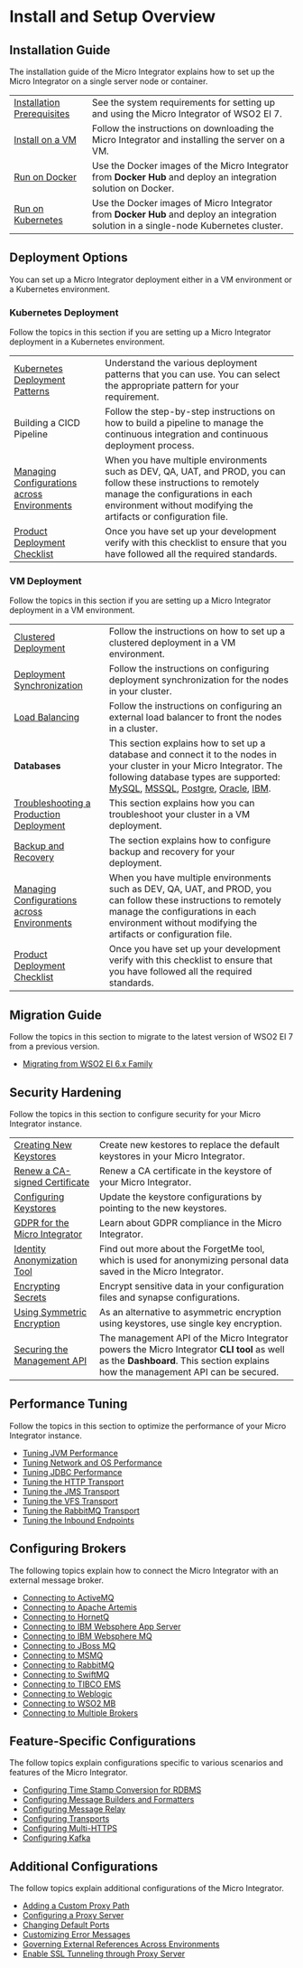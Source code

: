 # Install and Setup Overview

## Installation Guide

The installation guide of the Micro Integrator explains how to set up the Micro Integrator on a single server node or container.

<table>
	<tr>
		<td>
			<a href="../../setup/installation/install_prerequisites">Installation Prerequisites</a>
		</td>
		<td>
			See the system requirements for setting up and using the Micro Integrator of WSO2 EI 7.
		</td>
	</tr>
	<tr>
		<td>
			<a href="../../setup/installation/install_in_vm">Install on a VM</a>
		</td>
		<td>
			Follow the instructions on downloading the Micro Integrator and installing the server on a VM.
		</td>
	</tr>
	<tr>
		<td>
			<a href="../../setup/installation/run_in_docker">Run on Docker</a>
		</td>
		<td>
			Use the Docker images of the Micro Integrator from <b>Docker Hub</b> and deploy an integration solution on Docker.
		</td>
	</tr>
	<tr>
		<td>
			<a href="../../setup/installation/run_in_kubernetes">Run on Kubernetes</a>
		</td>
		<td>
			Use the Docker images of Micro Integrator from <b>Docker Hub</b> and deploy an integration solution in a single-node Kubernetes cluster.
		</td>
	</tr>
</table>

## Deployment Options

You can set up a Micro Integrator deployment either in a VM environment or a Kubernetes environment.

### Kubernetes Deployment

Follow the topics in this section if you are setting up a Micro Integrator deployment in a Kubernetes environment.

<table>
	<tr>
		<td>
			<a href="../../setup/deployment/kubernetes_deployment_patterns">Kubernetes Deployment Patterns</a>
		</td>
		<td>
			Understand the various deployment patterns that you can use. You can select the appropriate pattern for your requirement.
		</td>
	</tr>
	<!--
	<tr>
		<td>
			<a href="">Setting up a Kubernetes Cluster</a>
		</td>
		<td>
			Follow the step-by-step instructions on how to set up a Kubernetes cluster for deployment pattern you choose.
		</td>
	</tr>
	-->
	<tr>
		<td>
			Building a CICD Pipeline
		</td>
		<td>
			Follow the step-by-step instructions on how to build a pipeline to manage the continuous integration and continuous deployment process.
		</td>
	</tr>
	<tr>
		<td>
			<a href="../../setup/dynamic_server_configurations">Managing Configurations across Environments</a>
		</td>
		<td>
			When you have multiple environments such as DEV, QA, UAT, and PROD, you can follow these instructions to remotely manage the configurations in each environment without modifying the artifacts or configuration file.
		</td>
	</tr>
	<tr>
		<td>
			<a href="../../setup/deployment/deployment_checklist">Product Deployment Checklist</a>
		</td>
		<td>
			Once you have set up your development verify with this checklist to ensure that you have followed all the required standards.
		</td>
	</tr>
</table>

### VM Deployment

Follow the topics in this section if you are setting up a Micro Integrator deployment in a VM environment.

<table>
	<tr>
		<td>
			<a href="../../setup/deployment/deploying_wso2_ei">Clustered Deployment</a>
		</td>
		<td>
			Follow the instructions on how to set up a clustered deployment in a VM environment.
		</td>
	</tr>
	<tr>
		<td>
			<a href="../../setup/deployment/deployment_synchronization">Deployment Synchronization</a>
		</td>
		<td>
			Follow the instructions on configuring deployment synchronization for the nodes in your cluster.
		</td>
	</tr>
	<tr>
		<td>
			<a href="../../setup/deployment/setting_up_lb">Load Balancing</a>
		</td>
		<td>
			Follow the instructions on configuring an external load balancer to front the nodes in a cluster.
		</td>
	</tr>
	<tr>
		<td>
			<b>Databases</b>
		</td>
		<td>
			This section explains how to set up a database and connect it to the nodes in your cluster in your Micro Integrator. The following database types are supported: <a href="../../setup/deployment/databases/setting-up-MySQL">MySQL</a>, <a href="../../setup/deployment/databases/setting-up-MSSQL">MSSQL</a>, <a href="../../setup/deployment/databases/setting-up-PostgreSQL">Postgre</a>, <a href="../../setup/deployment/databases/setting-up-Oracle">Oracle</a>, <a href="../../setup/deployment/databases/setting-up-IBM-DB2">IBM</a>.
		</td>
	</tr>
	<tr>
		<td>
			<a href="../../setup/deployment/troubleshooting_deployment">Troubleshooting a Production Deployment</a>
		</td>
		<td>
			This section explains how you can troubleshoot your cluster in a VM deployment.
		</td>
	</tr>
	<tr>
		<td>
			<a href="../../setup/deployment/backup_recovery">Backup and Recovery</a>
		</td>
		<td>
			The section explains how to configure backup and recovery for your deployment.
		</td>
	</tr>
	<tr>
		<td>
			<a href="../../setup/dynamic_server_configurations">Managing Configurations across Environments</a>
		</td>
		<td>
			When you have multiple environments such as DEV, QA, UAT, and PROD, you can follow these instructions to remotely manage the configurations in each environment without modifying the artifacts or configuration file.
		</td>
	</tr>
	<tr>
		<td>
			<a href="../../setup/deployment/deployment_checklist">Product Deployment Checklist</a>
		</td>
		<td>
			Once you have set up your development verify with this checklist to ensure that you have followed all the required standards.
		</td>
	</tr>
</table>

## Migration Guide

Follow the topics in this section to migrate to the latest version of WSO2 EI 7 from a previous version.

-	[Migrating from WSO2 EI 6.x Family](../../setup/deployment/migrating-from-ei-6.x.x)

## Security Hardening

Follow the topics in this section to configure security for your Micro Integrator instance.

<table>
	<tr>
		<td>
		   <a href="../../setup/security/creating_keystores">Creating New Keystores</a>
		</td>
		<td>
			Create new kestores to replace the default keystores in your Micro Integrator.
		</td>
	</tr>
	<tr>
		<td>
		   <a href="../../setup/security/renewing_ca_signed_certificate_in_keystore">Renew a CA-signed Certificate</a>
		</td>
		<td>
			Renew a CA certificate in the keystore of your Micro Integrator.
		</td>
	</tr>
	<tr>
		<td>
		   <a href="../../setup/security/configuring_keystores">Configuring Keystores</a>
		</td>
		<td>
			Update the keystore configurations by pointing to the new keystores.
		</td>
	</tr>
	<tr>
		<td>
			 <a href="../../setup/security/gdpr_ei">GDPR for the Micro Integrator</a>
		</td>
		<td>
			 Learn about GDPR compliance in the Micro Integrator.
		</td>
	</tr>
	<tr>
		<td>
			 <a href="../../setup/security/about_forgetme_tool">Identity Anonymization Tool</a>
		</td>
		<td>
			 Find out more about the ForgetMe tool, which is used for anonymizing personal data saved in the Micro Integrator.
		</td>
	</tr>
	<tr>
		<td>
			 <a href="../../setup/security/encrypting_plain_text">Encrypting Secrets</a>
		</td>
		<td>
			 Encrypt sensitive data in your configuration files and synapse configurations.
		</td>
	</tr>
	<tr>
		<td>
			 <a href="../../setup/security/single_key_encryption">Using Symmetric Encryption</a>
		</td>
		<td>
			 As an alternative to asymmetric encryption using keystores, use single key encryption.
		</td>
	</tr>
	<tr>
		<td>
			 <a href="../../setup/security/securing_management_api">Securing the Management API</a>
		</td>
		<td>
			 The management API of the Micro Integrator powers the Micro Integrator <b>CLI tool</b> as well as the <b>Dashboard</b>. This section explains how the management API can be secured.
		</td>
	</tr>
</table>

## Performance Tuning

Follow the topics in this section to optimize the performance of your Micro Integrator instance.

-	<a href='../../setup/performance_tuning/tuning_jvm_performance'>Tuning JVM Performance</a>
-	<a href='../../setup/performance_tuning/network_os_performance'>Tuning Network and OS Performance</a>
-	<a href='../../setup/performance_tuning/jdbc_tuning'>Tuning JDBC Performance</a>
-	<a href='../../setup/performance_tuning/http_transport_tuning'>Tuning the HTTP Transport</a>
-	<a href='../../setup/performance_tuning/jms_transport_tuning'>Tuning the JMS Transport</a>
-	<a href='../../setup/performance_tuning/tuning-the-VFS-Transport'>Tuning the VFS Transport</a>
-	<a href='../../setup/performance_tuning/rabbitmq_transport_tuning'>Tuning the RabbitMQ Transport</a>
-	<a href='../../setup/performance_tuning/tuning-inbound-endpoints'>Tuning the Inbound Endpoints</a>

## Configuring Brokers

The following topics explain how to connect the Micro Integrator with an external message broker.

-	<a href='../../setup/brokers/configure-with-ActiveMQ'>Connecting to ActiveMQ</a>
-	<a href='../../setup/brokers/configure-with-Apache-Artemis'>Connecting to Apache Artemis</a>
-	<a href='../../setup/brokers/configure-with-HornetQ'>Connecting to HornetQ</a>
-	<a href='../../setup/brokers/configure-with-IBM-websphere-app-server'>Connecting to IBM Websphere App Server</a>
-	<a href='../../setup/brokers/configure-with-IBM-websphereMQ'>Connecting to IBM Websphere MQ</a>
-	<a href='../../setup/brokers/configure-with-JBossMQ'>Connecting to JBoss MQ</a>
-	<a href='../../setup/brokers/configure-with-MSMQ'>Connecting to MSMQ</a>
-	<a href='../../setup/brokers/configure-with-rabbitMQ'>Connecting to RabbitMQ</a>
-	<a href='../../setup/brokers/configure-with-SwiftMQ'>Connecting to SwiftMQ</a>
-	<a href='../../setup/brokers/configure-with-Tibco-EMS'>Connecting to TIBCO EMS</a>
-	<a href='../../setup/brokers/configure-with-WebLogic'>Connecting to Weblogic</a>
-	<a href='../../setup/brokers/configure-with-WSO2-MB'>Connecting to WSO2 MB</a>
-	<a href='../../setup/brokers/configure-with-multiple-brokers'>Connecting to Multiple Brokers</a>

## Feature-Specific Configurations

The follow topics explain configurations specific to various scenarios and features of the Micro Integrator.

-	<a href='../../setup/feature_configs/configuring_timestamp_conversion_for_rdbms'>Configuring Time Stamp Conversion for RDBMS</a>
-	<a href='../../setup/message_builders_formatters/message-builders-and-formatters'>Configuring Message Builders and Formatters</a>
-	<a href='../../setup/message_builders_formatters/message-relay'>Configuring Message Relay</a>
-	<a href='../../setup/transport_configurations/configuring-transports'>Configuring Transports</a>
-	<a href='../../setup/transport_configurations/multi-https-transport'>Configuring Multi-HTTPS</a>
-	<a href='../../setup/feature_configs/configuring-kafka'>Configuring Kafka</a>

## Additional Configurations

The follow topics explain additional configurations of the Micro Integrator.

-	<a href='../../setup/adding_a_custom_proxy_path'>Adding a Custom Proxy Path</a>
-	<a href='../../setup/configuring_proxy_servers'>Configuring a Proxy Server</a>
-	<a href='../../setup/changing_default_ports'>Changing Default Ports</a>
-	<a href='../../setup/customizing_error_pages'>Customizing Error Messages</a>
-	<a href='../../setup/govern_ext_refs_across_env'>Governing External References Across Environments</a>
-	<a href='../../setup/enabling_SSL_tunneling_thru_proxy_server'>Enable SSL Tunneling through Proxy Server</a>
